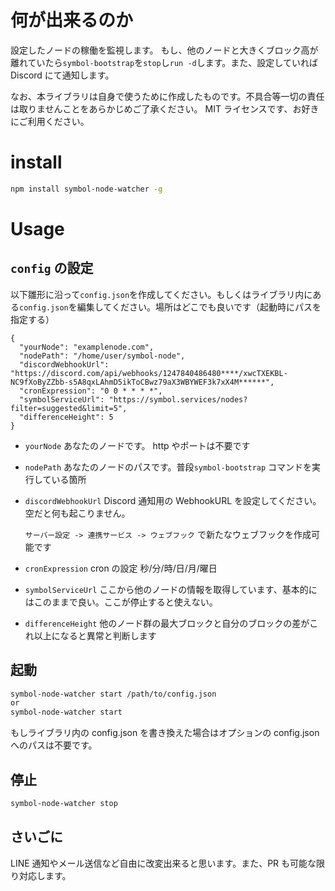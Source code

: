 # 何が出来るのか

設定したノードの稼働を監視します。
もし、他のノードと大きくブロック高が離れていたら`symbol-bootstrap`を`stop`し`run -d`します。また、設定していれば Discord にて通知します。

なお、本ライブラリは自身で使うために作成したものです。不具合等一切の責任は取りませんことをあらかじめご了承ください。
MIT ライセンスです、お好きにご利用ください。

# install

```sh
npm install symbol-node-watcher -g
```

# Usage

## `config` の設定

以下雛形に沿って`config.json`を作成してください。もしくはライブラリ内にある`config.json`を編集してください。場所はどこでも良いです（起動時にパスを指定する）

```
{
  "yourNode": "examplenode.com",
  "nodePath": "/home/user/symbol-node",
  "discordWebhookUrl": "https://discord.com/api/webhooks/1247840486480****/xwcTXEKBL-NC9fXoByZZbb-s5A8qxLAhmD5ikToCBwz79aX3WBYWEF3k7xX4M******",
  "cronExpression": "0 0 * * * *",
  "symbolServiceUrl": "https://symbol.services/nodes?filter=suggested&limit=5",
  "differenceHeight": 5
}
```

- `yourNode` あなたのノードです。 http やポートは不要です
- `nodePath` あなたのノードのパスです。普段`symbol-bootstrap` コマンドを実行している箇所
- `discordWebhookUrl` Discord 通知用の WebhookURL を設定してください。空だと何も起こりません。

  `サーバー設定 -> 連携サービス -> ウェブフック` で新たなウェブフックを作成可能です

- `cronExpression` cron の設定 秒/分/時/日/月/曜日
- `symbolServiceUrl` ここから他のノードの情報を取得しています、基本的にはこのままで良い。ここが停止すると使えない。
- `differenceHeight` 他のノード群の最大ブロックと自分のブロックの差がこれ以上になると異常と判断します

## 起動

```sh
symbol-node-watcher start /path/to/config.json
or
symbol-node-watcher start
```

もしライブラリ内の config.json を書き換えた場合はオプションの config.json へのパスは不要です。

## 停止

```sh
symbol-node-watcher stop
```

## さいごに

LINE 通知やメール送信など自由に改変出来ると思います。また、PR も可能な限り対応します。
